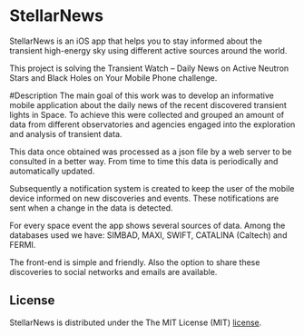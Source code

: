 # StellarNews
StellarNews is an iOS app that helps you to stay informed about the transient high-energy sky using different active sources around the world. 

This project is solving the Transient Watch – Daily News on Active Neutron Stars and Black Holes on Your Mobile Phone challenge.

#Description
The main goal of this work was to develop an informative mobile application about the daily news of the recent discovered transient lights in Space. To achieve this were collected and grouped an amount of data from different observatories and agencies engaged into the exploration and analysis of transient data.

This data once obtained was processed as a json file by a web server to be consulted in a better way. From time to time this data is periodically and automatically updated.

Subsequently a notification system is created to keep the user of the mobile device informed on new discoveries and events. These notifications are sent when a change in the data is detected.

For every space event the app shows several sources of data. Among the databases used we have: SIMBAD, MAXI, SWIFT, CATALINA (Caltech) and FERMI.

The front-end is simple and friendly. Also the option to share these discoveries to social networks and emails are available.

## License
StellarNews is distributed under the The MIT License (MIT) [license](https://github.com/cvillavicencio01/StellarNews/blob/master/LICENSE).

